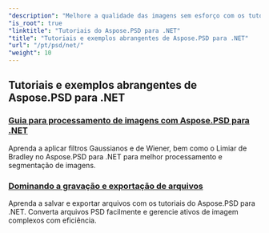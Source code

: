 ```yaml
---
"description": "Melhore a qualidade das imagens sem esforço com os tutoriais do Aspose.PSD para .NET. Domine o processamento de imagens, a manipulação de arquivos PSD, o tratamento de texto e fontes e muito mais."
"is_root": true
"linktitle": "Tutoriais do Aspose.PSD para .NET"
"title": "Tutoriais e exemplos abrangentes de Aspose.PSD para .NET"
"url": "/pt/psd/net/"
"weight": 10
---
```


## Tutoriais e exemplos abrangentes de Aspose.PSD para .NET 
### [Guia para processamento de imagens com Aspose.PSD para .NET](./guide-image-processing/)
Aprenda a aplicar filtros Gaussianos e de Wiener, bem como o Limiar de Bradley no Aspose.PSD para .NET para melhor processamento e segmentação de imagens.
### [Dominando a gravação e exportação de arquivos](./mastering-file-saving-and-exporting/)
Aprenda a salvar e exportar arquivos com os tutoriais do Aspose.PSD para .NET. Converta arquivos PSD facilmente e gerencie ativos de imagem complexos com eficiência.